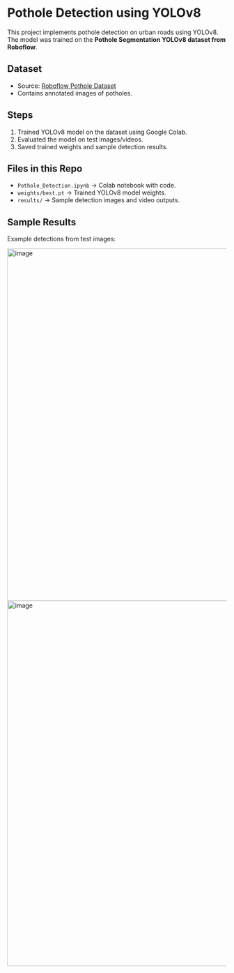 # Pothole Detection using YOLOv8

This project implements pothole detection on urban roads using YOLOv8.  
The model was trained on the **Pothole Segmentation YOLOv8 dataset from Roboflow**.

## Dataset
- Source: [Roboflow Pothole Dataset](https://universe.roboflow.com/farzad/pothole_segmentation_yolov8/browse?queryText=&pageSize=50&startingIndex=0&browseQuery=true)  
- Contains annotated images of potholes.

## Steps
1. Trained YOLOv8 model on the dataset using Google Colab.
2. Evaluated the model on test images/videos.
3. Saved trained weights and sample detection results.

## Files in this Repo
- `Pothole_Detection.ipynb` → Colab notebook with code.  
- `weights/best.pt` → Trained YOLOv8 model weights.  
- `results/` → Sample detection images and video outputs.  

## Sample Results
Example detections from test images:  

<img width="1650" height="808" alt="image" src="https://github.com/user-attachments/assets/61ba10fa-8a6a-4ab9-98db-f6f6dda361a3" />


  

<img width="1771" height="838" alt="image" src="https://github.com/user-attachments/assets/1b8a518b-4d8b-4258-9b65-673c62bd8eaf" />






